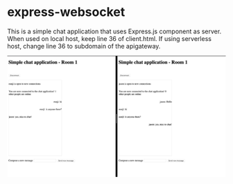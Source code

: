 # express-websocket

This is a simple chat application that uses Express.js component as server. When used on local host, keep line 36 of client.html. If using serverless host, change line 36 to subdomain of the apigateway.

![chat screenshot](chat_screenshot.png)
